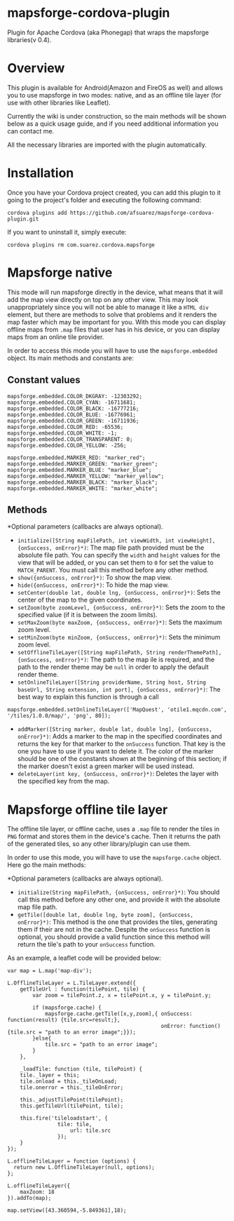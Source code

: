 mapsforge-cordova-plugin
========================

Plugin for Apache Cordova (aka Phonegap) that wraps the mapsforge libraries(v 0.4).

Overview
========

This plugin is available for Android(Amazon and FireOS as well) and allows you to use mapsforge in two modes: native, and as an offline tile layer (for use with other libraries like Leaflet).

Currently the wiki is under construction, so the main methods will be shown below as a quick usage guide, and if you need additional information you can contact me.

All the necessary libraries are imported with the plugin automatically.

Installation
============

Once you have your Cordova project created, you can add this plugin to it going to the project's folder and executing the following command:
```
cordova plugins add https://github.com/afsuarez/mapsforge-cordova-plugin.git
```

If you want to uninstall it, simply execute:
```
cordova plugins rm com.suarez.cordova.mapsforge
```

Mapsforge native
================
This mode will run mapsforge directly in the device, what means that it will add the map view directly on top on any other view. This may look unappropriately since you will not be able to manage it like a ``HTML div`` element, but there are methods to solve that problems and it renders the map faster which may be important for you. With this mode you can display offline maps from ``.map`` files that user has in his device, or you can display maps from an online tile provider.

In order to access this mode you will have to use the `mapsforge.embedded` object. Its main methods and constants are:

Constant values
---------------
```
mapsforge.embedded.COLOR_DKGRAY: -12303292;
mapsforge.embedded.COLOR_CYAN: -16711681;
mapsforge.embedded.COLOR_BLACK: -16777216;
mapsforge.embedded.COLOR_BLUE: -16776961;
mapsforge.embedded.COLOR_GREEN: -16711936;
mapsforge.embedded.COLOR_RED: -65536;
mapsforge.embedded.COLOR_WHITE: -1;
mapsforge.embedded.COLOR_TRANSPARENT: 0;
mapsforge.embedded.COLOR_YELLOW: -256;

mapsforge.embedded.MARKER_RED: "marker_red";
mapsforge.embedded.MARKER_GREEN: "marker_green";
mapsforge.embedded.MARKER_BLUE: "marker_blue";
mapsforge.embedded.MARKER_YELLOW: "marker_yellow";
mapsforge.embedded.MARKER_BLACK: "marker_black";
mapsforge.embedded.MARKER_WHITE: "marker_white";
```

Methods
-------

*Optional parameters (callbacks are always optional).

+ ``initialize([String mapFilePath, int viewWidth, int viewHeight], {onSuccess, onError}*)``: The map file path provided must be the absolute file path. You can specify the ``width`` and `height` values for the view that will be added, or you can set them to ``0`` for set the value to ``MATCH_PARENT``. You must call this method before any other method.
+ ``show({onSuccess, onError}*)``: To show the map view.
+ ``hide({onSuccess, onError}*)``: To hide the map view.
+ ``setCenter(double lat, double lng, {onSuccess, onError}*)``: Sets the center of the map to the given coordinates.
+ ``setZoom(byte zoomLevel, {onSuccess, onError}*)``: Sets the zoom to the specified value (if it is between the zoom limits).
+ ``setMaxZoom(byte maxZoom, {onSuccess, onError}*)``: Sets the maximum zoom level.
+ ``setMinZoom(byte minZoom, {onSuccess, onError}*)``: Sets the minimum zoom level.
+ ``setOfflineTileLayer([String mapFilePath, String renderThemePath], {onSuccess, onError}*)``: The path to the map ile is required, and the path to the render theme may be ``null`` in order to apply the default render theme.
+ ``setOnlineTileLayer([String providerName, String host, String baseUrl, String extension, int port], {onSuccess, onError}*)``: The best way to explain this function is through a call 
```
mapsforge.embedded.setOnlineTileLayer(['MapQuest', 'otile1.mqcdn.com', '/tiles/1.0.0/map/', 'png', 80]);
```
+ ``addMarker([String marker, double lat, double lng], {onSuccess, onError}*)``: Adds a marker to the map in the specified coordinates and returns the key for that marker to the ``onSuccess`` function. That key is the one you have to use if you want to delete it. The color of the marker should be one of the constants shown at the beginning of this section; if the marker doesn't exist a green marker will be used instead.
+ ``deleteLayer(int key, {onSuccess, onError}*)``: Deletes the layer with the specified key from the map.

Mapsforge offline tile layer
============================
The offline tile layer, or offline cache, uses a ``.map`` file to render the tiles in ``PNG`` format and stores them in the device's cache. Then it returns the path of the generated tiles, so any other library/plugin can use them.

In order to use this mode, you will have to use the ``mapsforge.cache`` object. Here go the main methods:

*Optional parameters (callbacks are always optional).

+ ``initialize(String mapFilePath, {onSuccess, onError}*)``: You should call this method before any other one, and provide it with the absolute map file path.
+ ``getTile([double lat, double lng, byte zoom], {onSuccess, onError}*)``: This method is the one that provides the tiles, generating them if their are not in the cache. Despite the ``onSuccess`` function is optional, you should provide a valid function since this method will return the tile's path to your ``onSuccess`` function.

As an example, a leaflet code will be provided below:
```
var map = L.map('map-div');
	
L.OfflineTileLayer = L.TileLayer.extend({
	getTileUrl : function(tilePoint, tile) {
		var zoom = tilePoint.z, x = tilePoint.x, y = tilePoint.y;
		
		if (mapsforge.cache) {
			mapsforge.cache.getTile([x,y,zoom],{ onSuccess: function(result) {tile.src=result;}, 
			                                     onError: function() {tile.src = "path to an error image";}});
		}else{
			tile.src = "path to an error image";
		}
	},

	_loadTile: function (tile, tilePoint) {
    tile._layer = this;
    tile.onload = this._tileOnLoad;
    tile.onerror = this._tileOnError;

    this._adjustTilePoint(tilePoint);
    this.getTileUrl(tilePoint, tile);

    this.fire('tileloadstart', {
                tile: tile,
		            url: tile.src
		        });
	}
});

L.offlineTileLayer = function (options) {
  return new L.OfflineTileLayer(null, options);
};
		
L.offlineTileLayer({
    maxZoom: 18
}).addTo(map);
		
map.setView([43.360594,-5.849361],18);
```

